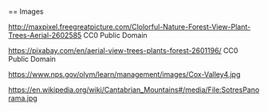 == Images

http://maxpixel.freegreatpicture.com/Clolorful-Nature-Forest-View-Plant-Trees-Aerial-2602585
CC0 Public Domain

https://pixabay.com/en/aerial-view-trees-plants-forest-2601196/
CC0 Public Domain

https://www.nps.gov/olym/learn/management/images/Cox-Valley4.jpg

https://en.wikipedia.org/wiki/Cantabrian_Mountains#/media/File:SotresPanorama.jpg
